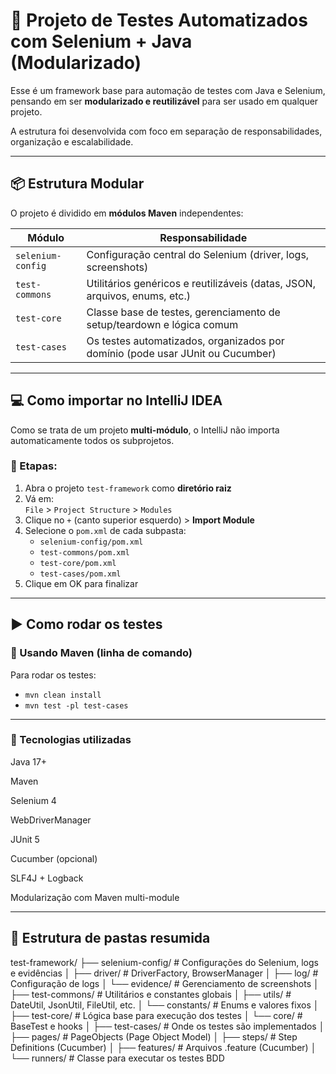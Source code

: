 # 🧪 Projeto de Testes Automatizados com Selenium + Java (Modularizado)

Esse é um framework base para automação de testes com Java e Selenium, pensando em ser **modularizado e reutilizável** para ser usado em qualquer projeto.  

A estrutura foi desenvolvida com foco em separação de responsabilidades, organização e escalabilidade.

---

## 📦 Estrutura Modular

O projeto é dividido em **módulos Maven** independentes:

| Módulo            | Responsabilidade                                                                 |
|-------------------|-----------------------------------------------------------------------------------|
| `selenium-config` | Configuração central do Selenium (driver, logs, screenshots)                      |
| `test-commons`    | Utilitários genéricos e reutilizáveis (datas, JSON, arquivos, enums, etc.)        |
| `test-core`       | Classe base de testes, gerenciamento de setup/teardown e lógica comum             |
| `test-cases`      | Os testes automatizados, organizados por domínio (pode usar JUnit ou Cucumber)    |

---

## 💻 Como importar no IntelliJ IDEA

Como se trata de um projeto **multi-módulo**, o IntelliJ não importa automaticamente todos os subprojetos.

### 🔁 Etapas:

1. Abra o projeto `test-framework` como **diretório raiz**
2. Vá em:  
   `File` > `Project Structure` > `Modules`
3. Clique no `+` (canto superior esquerdo) > **Import Module**
4. Selecione o `pom.xml` de cada subpasta:  
   - `selenium-config/pom.xml`  
   - `test-commons/pom.xml`  
   - `test-core/pom.xml`  
   - `test-cases/pom.xml`
5. Clique em OK para finalizar

---

## ▶️ Como rodar os testes

### 🧪 Usando Maven (linha de comando)

Para rodar os testes:
 - `mvn clean install`
 - `mvn test -pl test-cases` 

---

### 🧱 Tecnologias utilizadas
Java 17+

Maven

Selenium 4

WebDriverManager

JUnit 5

Cucumber (opcional)

SLF4J + Logback

Modularização com Maven multi-module

---

## 📁 Estrutura de pastas resumida

test-framework/
├── selenium-config/      # Configurações do Selenium, logs e evidências
│   ├── driver/           # DriverFactory, BrowserManager
│   ├── log/              # Configuração de logs
│   └── evidence/         # Gerenciamento de screenshots
│
├── test-commons/         # Utilitários e constantes globais
│   ├── utils/            # DateUtil, JsonUtil, FileUtil, etc.
│   └── constants/        # Enums e valores fixos
│
├── test-core/            # Lógica base para execução dos testes
│   └── core/             # BaseTest e hooks
│
├── test-cases/           # Onde os testes são implementados
│   ├── pages/            # PageObjects (Page Object Model)
│   ├── steps/            # Step Definitions (Cucumber)
│   ├── features/         # Arquivos .feature (Cucumber)
│   └── runners/          # Classe para executar os testes BDD

